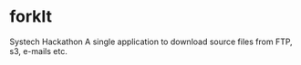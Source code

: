# forkIt
Systech Hackathon
A single application to download source files from FTP, s3, e-mails etc.
